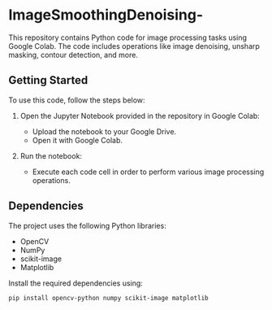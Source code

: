 # ImageSmoothingDenoising-

This repository contains Python code for image processing tasks using Google Colab. The code includes operations like image denoising, unsharp masking, contour detection, and more.

## Getting Started

To use this code, follow the steps below:

1. Open the Jupyter Notebook provided in the repository in Google Colab:

    - Upload the notebook to your Google Drive.
    - Open it with Google Colab.

2. Run the notebook:

    - Execute each code cell in order to perform various image processing operations.

## Dependencies

The project uses the following Python libraries:

- OpenCV
- NumPy
- scikit-image
- Matplotlib

Install the required dependencies using:

```bash
pip install opencv-python numpy scikit-image matplotlib

